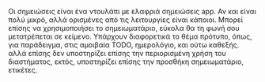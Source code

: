 Οι σημειώσεις είναι ένα ντουλάπι με ελαφριά σημειώσεις app.
Αν και είναι πολύ μικρό, αλλά ορισμένες από τις λειτουργίες είναι κάποιοι.
Μπορεί επίσης να χρησιμοποιήσει το σημειωματάριο, εύκολα θα τη φωνή σου μετατρέπεται σε κείμενο.
Υπάρχουν διαφορετικά το θέμα πρότυπο, όπως, για παράδειγμα, στις αμοιβαία TODO, ημερολόγιο, και ούτω καθεξής.
αλλά επίσης δεν υποστηρίζει επίσης την περιορισμένη χρήση του διαστήματος, εκτός, υποστηρίζει επίσης την προσθήκη σημειωματάριο, ετικέτες.

